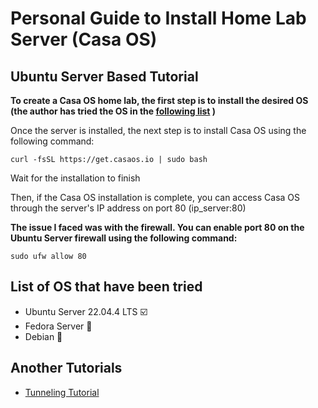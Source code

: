 # Personal Guide to Install Home Lab Server (Casa OS)

## Ubuntu Server Based Tutorial

**To create a Casa OS home lab, the first step is to install the desired OS (the author has tried the OS in the [following list](#list-of-os-that-have-been-tried) )**

Once the server is installed, the next step is to install Casa OS using the following command:

```
curl -fsSL https://get.casaos.io | sudo bash
```

Wait for the installation to finish

Then, if the Casa OS installation is complete, you can access Casa OS through the server's IP address on port 80 (ip_server:80)

**The issue I faced was with the firewall. You can enable port 80 on the Ubuntu Server firewall using the following command:**

```
sudo ufw allow 80
```

## List of OS that have been tried

- Ubuntu Server 22.04.4 LTS ☑️
- Fedora Server 🔴
- Debian 🔴

## Another Tutorials
- [Tunneling Tutorial](personal_guide-HomeLab/tunneling-ngrok.md)
